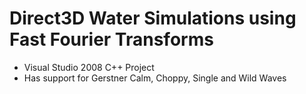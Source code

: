 Direct3D Water Simulations using Fast Fourier Transforms
======================

- Visual Studio 2008 C++ Project
- Has support for Gerstner Calm, Choppy, Single and Wild Waves
